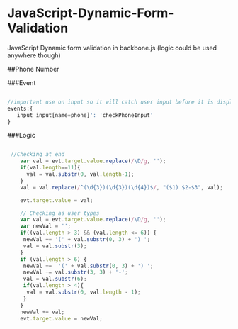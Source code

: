 JavaScript-Dynamic-Form-Validation
==================================

JavaScript Dynamic form validation in backbone.js (logic could be used anywhere though)

##Phone Number

###Event

```javascript

//important use on input so it will catch user input before it is displayed!!
events:{
   input input[name=phone]': 'checkPhoneInput'
}

````

###Logic

```javascript

 //Checking at end
    var val = evt.target.value.replace(/\D/g, '');
    if(val.length==11){
      val = val.substr(0, val.length-1);
    }
    val = val.replace(/^(\d{3})(\d{3})(\d{4})$/, "($1) $2-$3", val);

    evt.target.value = val;

    // Checking as user types
    var val = evt.target.value.replace(/\D/g, '');
    var newVal = '';
    if((val.length > 3) && (val.length <= 6)) {
     newVal += '(' + val.substr(0, 3) + ') ';
     val = val.substr(3);
    }
    if (val.length > 6) {
     newVal +=  '(' + val.substr(0, 3) + ') ';
     newVal += val.substr(3, 3) + '-';
     val = val.substr(6);
     if(val.length > 4){
      val = val.substr(0, val.length - 1);
     }
    }
    newVal += val;
    evt.target.value = newVal;
    
```
